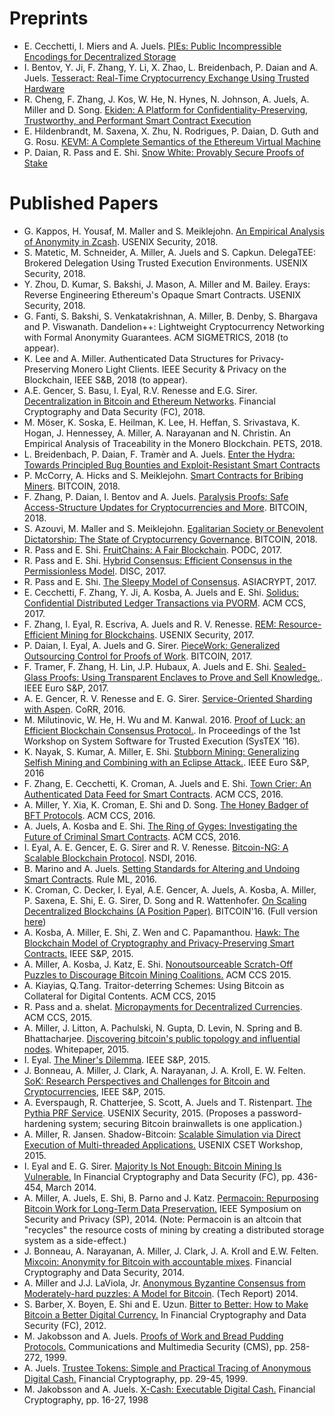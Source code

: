 # Preprints

- E. Cecchetti, I. Miers and A. Juels. [PIEs: Public Incompressible Encodings for Decentralized Storage](https://eprint.iacr.org/2018/684.pdf)
- I. Bentov, Y. Ji, F. Zhang, Y. Li, X. Zhao, L. Breidenbach, P. Daian and A. Juels. [Tesseract: Real-Time Cryptocurrency Exchange Using Trusted Hardware](https://eprint.iacr.org/2017/1153.pdf)
- R. Cheng, F. Zhang, J. Kos, W. He, N. Hynes, N. Johnson, A. Juels, A. Miller and D. Song. [Ekiden: A Platform for Confidentiality-Preserving, Trustworthy, and Performant Smart Contract Execution](https://arxiv.org/abs/1804.05141)
- E. Hildenbrandt, M. Saxena, X. Zhu, N. Rodrigues, P. Daian, D. Guth and G. Rosu. [KEVM: A Complete Semantics of the Ethereum Virtual Machine](https://www.ideals.illinois.edu/bitstream/handle/2142/97207/hildenbrandt-saxena-zhu-rodrigues-guth-daian-rosu-2017-tr_0818.pdf)
- P. Daian, R. Pass and E. Shi. [Snow White: Provably Secure Proofs of Stake](https://ia.cr/2016/919)

# Published Papers

- G. Kappos, H. Yousaf, M. Maller and S. Meiklejohn. [An Empirical Analysis of Anonymity in Zcash](https://arxiv.org/abs/1805.03180). USENIX Security, 2018.
- S. Matetic, M. Schneider, A. Miller, A. Juels and S. Capkun. DelegaTEE: Brokered Delegation Using Trusted Execution Environments. USENIX Security, 2018.
- Y. Zhou, D. Kumar, S. Bakshi, J. Mason, A. Miller and M. Bailey. Erays: Reverse Engineering Ethereum's Opaque Smart Contracts. USENIX Security, 2018.
- G. Fanti, S. Bakshi, S. Venkatakrishnan, A. Miller, B. Denby, S. Bhargava and P. Viswanath. Dandelion++: Lightweight Cryptocurrency Networking with Formal Anonymity Guarantees. ACM SIGMETRICS, 2018 (to appear).
- K. Lee and A. Miller. Authenticated Data Structures for Privacy-Preserving Monero Light Clients. IEEE Security & Privacy on the Blockchain, IEEE S&B, 2018 (to appear).
- A.E. Gencer, S. Basu, I. Eyal, R.V. Renesse and E.G. Sirer. [Decentralization in Bitcoin and Ethereum Networks](https://fc18.ifca.ai/preproceedings/75.pdf). Financial Cryptography and Data Security (FC), 2018.
- M. M&ouml;ser, K. Soska, E. Heilman, K. Lee, H. Heffan, S. Srivastava, K. Hogan, J. Hennessey, A. Miller, A. Narayanan and N. Christin. An Empirical Analysis of Traceability in the Monero Blockchain. PETS, 2018.
- L. Breidenbach, P. Daian, F. Tramèr and A. Juels. [Enter the Hydra: Towards Principled Bug Bounties and Exploit-Resistant Smart Contracts](https://eprint.iacr.org/2017/1090)
- P. McCorry, A. Hicks and S. Meiklejohn. [Smart Contracts for Bribing Miners](https://fc18.ifca.ai/bitcoin/papers/bitcoin18-final14.pdf). BITCOIN, 2018.
- F. Zhang, P. Daian, I. Bentov and A. Juels. [Paralysis Proofs: Safe Access-Structure Updates for Cryptocurrencies and More](https://fc18.ifca.ai/bitcoin/papers/bitcoin18-final20.pdf). BITCOIN, 2018.
- S. Azouvi, M. Maller and S. Meiklejohn. [Egalitarian Society or Benevolent Dictatorship: The State of Cryptocurrency Governance](https://fc18.ifca.ai/bitcoin/papers/bitcoin18-final13.pdf). BITCOIN, 2018.
- R. Pass and E. Shi. [FruitChains: A Fair Blockchain](https://ia.cr/2016/916). PODC, 2017.
- R. Pass and E. Shi. [Hybrid Consensus: Efficient Consensus in the Permissionless Model](https://ia.cr/2016/917). DISC, 2017.
- R. Pass and E. Shi. [The Sleepy Model of Consensus](https://ia.cr/2016/918). ASIACRYPT, 2017.
- E. Cecchetti, F. Zhang, Y. Ji, A. Kosba, A. Juels and E. Shi. [Solidus: Confidential Distributed Ledger Transactions via PVORM](https://eprint.iacr.org/2017/317). ACM CCS, 2017.
- F. Zhang, I. Eyal, R. Escriva, A. Juels and R. V. Renesse. [REM: Resource-Efficient Mining for Blockchains](files/rem.pdf). USENIX Security, 2017.
- P. Daian, I. Eyal, A. Juels and G. Sirer. [PieceWork: Generalized Outsourcing Control for Proofs of Work](files/PieceWork.pdf). BITCOIN, 2017.
- F. Tramer, F. Zhang, H. Lin, J.P. Hubaux, A. Juels and E. Shi. [Sealed-Glass Proofs: Using Transparent Enclaves to Prove and Sell Knowledge.](https://eprint.iacr.org/2016/635). IEEE Euro S&P, 2017.
- A. E. Gencer, R. V. Renesse and E. G. Sirer. [Service-Oriented Sharding with Aspen](http://arxiv.org/pdf/1611.06816v1). CoRR, 2016.
- M. Milutinovic, W. He, H. Wu and M. Kanwal. 2016. [Proof of Luck: an Efficient Blockchain Consensus Protocol.](http://dl.acm.org/citation.cfm?doid=3007788.3007790). In Proceedings of the 1st Workshop on System Software for Trusted Execution (SysTEX '16).
- K. Nayak, S. Kumar, A. Miller, E. Shi. [Stubborn Mining: Generalizing Selfish Mining and Combining with an Eclipse Attack.](https://eprint.iacr.org/2015/796). IEEE Euro S&P, 2016
- F. Zhang, E. Cecchetti, K. Croman, A. Juels and E. Shi. [Town Crier: An Authenticated Data Feed for Smart Contracts](https://eprint.iacr.org/2016/168.pdf). ACM CCS, 2016.
- A. Miller, Y. Xia, K. Croman, E. Shi and D. Song. [The Honey Badger of BFT Protocols](https://eprint.iacr.org/2016/199). ACM CCS, 2016.
- A. Juels, A. Kosba and E. Shi. [The Ring of Gyges: Investigating the Future of Criminal Smart Contracts](files/Gyges.pdf). ACM CCS, 2016.
- I. Eyal, A. E. Gencer, E. G. Sirer and R. V. Renesse. [Bitcoin-NG: A Scalable Blockchain Protocol](http://arxiv.org/abs/1510.02037). NSDI, 2016.
- B. Marino and A. Juels. [Setting Standards for Altering and Undoing Smart Contracts](http://www.arijuels.com/wp-content/uploads/2016/06/Setting-Standards-for-Altering-and-Undoing-Smart-Contracts.docx). Rule ML, 2016.
- K. Croman, C. Decker, I. Eyal, A.E. Gencer, A. Juels, A. Kosba, A. Miller, P. Saxena, E. Shi, E. G. Sirer, D. Song and R. Wattenhofer. [On Scaling Decentralized Blockchains (A Position Paper)](http://fc16.ifca.ai/bitcoin/papers/CDE+16.pdf). BITCOIN'16. (Full version [here](files/Scaling2016.pdf))
- A. Kosba, A. Miller, E. Shi, Z. Wen and C. Papamanthou. [Hawk: The Blockchain Model of Cryptography and Privacy-Preserving Smart Contracts.](https://eprint.iacr.org/2015/675.pdf) IEEE S&P, 2015.
- A. Miller, A. Kosba, J. Katz, E. Shi. [Nonoutsourceable Scratch-Off Puzzles to Discourage Bitcoin Mining Coalitions.](https://cs.umd.edu/~amiller/nonoutsourceable_full.pdf) ACM CCS 2015.
- A. Kiayias, Q.Tang. Traitor-deterring Schemes: Using Bitcoin as Collateral for Digital Contents. ACM CCS, 2015
- R. Pass and a. shelat. [Micropayments for Decentralized Currencies](files/micropay2.pdf). ACM CCS, 2015.
- A. Miller, J. Litton, A. Pachulski, N. Gupta, D. Levin, N. Spring and B. Bhattacharjee. [Discovering bitcoin's public topology and influential nodes](http://cs.umd.edu/projects/coinscope/coinscope.pdf). Whitepaper, 2015.
- I. Eyal. [The Miner's Dilemma](http://arxiv.org/abs/1411.7099). IEEE S&P, 2015.
- J. Bonneau, A. Miller, J. Clark, A. Narayanan, J. A. Kroll, E. W. Felten. [SoK: Research Perspectives and Challenges for Bitcoin and Cryptocurrencies](http://www.ieee-security.org/TC/SP2015/papers-archived/6949a104.pdf), IEEE S&P, 2015.
- A. Everspaugh, R. Chatterjee, S. Scott, A. Juels and T. Ristenpart. [The Pythia PRF Service](http://eprint.iacr.org/2015/644.pdf). USENIX Security, 2015. (Proposes a password-hardening system; securing Bitcoin brainwallets is one application.)
- A. Miller, R. Jansen. Shadow-Bitcoin: [Scalable Simulation via Direct Execution of Multi-threaded Applications.](http://eprint.iacr.org/2015/469) USENIX CSET Workshop, 2015.
- I. Eyal and E. G. Sirer. [Majority Is Not Enough: Bitcoin Mining Is Vulnerable.](http://www.cs.cornell.edu/~ie53/publications/btcProcFC.pdf) In Financial Cryptography and Data Security (FC), pp. 436-454, March 2014.
- A. Miller, A. Juels, E. Shi, B. Parno and J. Katz. [Permacoin: Repurposing Bitcoin Work for Long-Term Data Preservation.](http://research.microsoft.com/pubs/217984/permacoin.pdf) IEEE Symposium on Security and Privacy (SP), 2014. (Note: Permacoin is an altcoin that "recycles" the resource costs of mining by creating a distributed storage system as a side-effect.)
- J. Bonneau, A. Narayanan, A. Miller, J. Clark, J. A. Kroll and E.W. Felten. [Mixcoin: Anonymity for Bitcoin with accountable mixes](https://scholar.google.com/citations?view_op=view_citation&hl=en&user=Nv2jil0AAAAJ&citation_for_view=Nv2jil0AAAAJ:4xDN1ZYqzskC). Financial Cryptography and Data Security, 2014.
- A. Miller and J.J. LaViola, Jr. [Anonymous Byzantine Consensus from Moderately-hard puzzles: A Model for Bitcoin](http://nakamotoinstitute.org/static/docs/anonymous-byzantine-consensus.pdf). (Tech Report) 2014.
- S. Barber, X. Boyen, E. Shi and E. Uzun. [Bitter to Better: How to Make Bitcoin a Better Digital Currency.](http://elaineshi.com/docs/bitcoin.pdf) In Financial Cryptography and Data Security (FC), 2012.
- M. Jakobsson and A. Juels. [Proofs of Work and Bread Pudding Protocols.](http://www.arijuels.com/wp-content/uploads/2013/09/JJ99.pdf) Communications and Multimedia Security (CMS), pp. 258-272, 1999.
- A. Juels. [Trustee Tokens: Simple and Practical Tracing of Anonymous Digital Cash.](http://www.arijuels.com/wp-content/uploads/2013/09/J99.zip) Financial Cryptography, pp. 29-45, 1999.
- M. Jakobsson and A. Juels. [X-Cash: Executable Digital Cash.](http://www.arijuels.com/wp-content/uploads/2013/09/JJ98.pdf) Financial Cryptography, pp. 16-27, 1998
